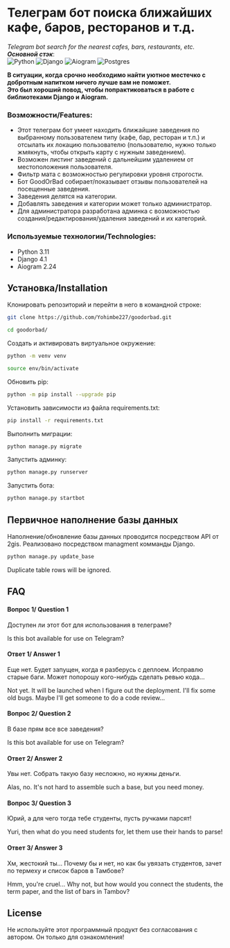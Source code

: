 # Телеграм бот поиска ближайших кафе, баров, ресторанов и т.д.  
_Telegram bot search for the nearest cafes, bars, restaurants, etc._  
_**Основной стэк**_:  
![Python](https://img.shields.io/badge/python-3.11-3670A0?style=for-the-badge&logo=python&logoColor=ffdd54)
![Django](https://img.shields.io/badge/django-4.1-%23092E20.svg?style=for-the-badge&logo=django&logoColor=white)
![Aiogram](https://img.shields.io/badge/Aiogram-2-ff1709?style=for-the-badge&logo=aiogram&logoColor=white&color=ff1709&labelColor=gray)
![Postgres](https://img.shields.io/badge/postgres-%23316192.svg?style=for-the-badge&logo=postgresql&logoColor=white)

**В ситуации, когда срочно необходимо найти уютное местечко с добротным
напитком ничего лучше вам не поможет.  
Это был хороший повод, чтобы
попрактиковаться в работе с библиотеками Django и Aiogram.**
### Возможности/Features:
* Этот телеграм бот умеет находить ближайшие заведения по выбранному пользователем типу (кафе, бар, ресторан и т.п.) и отсылать их локацию пользователю (пользователю, нужно только жмякнуть, чтобы открыть карту с нужным заведением).
* Возможен листинг заведений с дальнейшим удалением от местоположения пользователя.
* Фильтр мата с возможностью регулировки уровня строгости.
* Бот GoodOrBad собирает/показывает отзывы пользователей на посещенные заведения. 
* Заведения делятся на категории. 
* Добавлять заведения и категории  может только администратор.
* Для администратора разработана админка с возможностью создания/редактирования/удаления заведений и их категорий.
### Используемые технологии/Technologies:
* Python 3.11
* Django 4.1
* Aiogram 2.24

## Установка/Installation

Клонировать репозиторий и перейти в него в командной строке:
```bash
git clone https://github.com/Yohimbe227/goodorbad.git
```
```bash
cd goodorbad/
```
Cоздать и активировать виртуальное окружение:
```bash
python -m venv venv
```
```bash
source env/bin/activate
```
Обновить pip:
```bash
python -m pip install --upgrade pip
```
Установить зависимости из файла requirements.txt:
```bash
pip install -r requirements.txt
```
Выполнить миграции:
```bash
python manage.py migrate
```
Запустить админку:
```bash
python manage.py runserver
```
Запустить бота:
```bash
python manage.py startbot
```

## Первичное наполнение базы данных

Наполнение/обновление базы данных проводится посредством API от 2gis. Реализовано посредством managment комманды Django.
```bash
python manage.py update_base
```
Duplicate table rows will be ignored.

## FAQ

#### Вопрос 1/ Question 1

Доступен ли этот бот для использования в телеграме?  

Is this bot available for use on Telegram?

#### Ответ 1/ Answer 1

Еще нет. Будет запущен, когда я разберусь с деплоем. Исправлю старые баги. Может попорошу кого-нибудь сделать ревью кода...  

Not yet. It will be launched when I figure out the deployment. I'll fix some old bugs. Maybe I'll get someone to do a code review...

#### Вопрос 2/ Question 2

В базе прям все все заведения?

Is this bot available for use on Telegram?

#### Ответ 2/ Answer 2

Увы нет. Собрать такую базу несложно, но нужны деньги. 

Alas, no. It's not hard to assemble such a base, but you need money.

#### Вопрос 3/ Question 3

Юрий, а для чего тогда тебе студенты, пусть ручками парсят!

Yuri, then what do you need students for, let them use their hands to parse!

#### Ответ 3/ Answer 3
Хм, жестокий ты... Почему бы и нет, но как бы увязать студентов, зачет по термеху и список баров в Тамбове?

Hmm, you're cruel... Why not, but how would you connect the students, the term paper, and the list of bars in Tambov?
## License

Не используйте этот программный продукт без согласования с автором. Он только для ознакомления!

